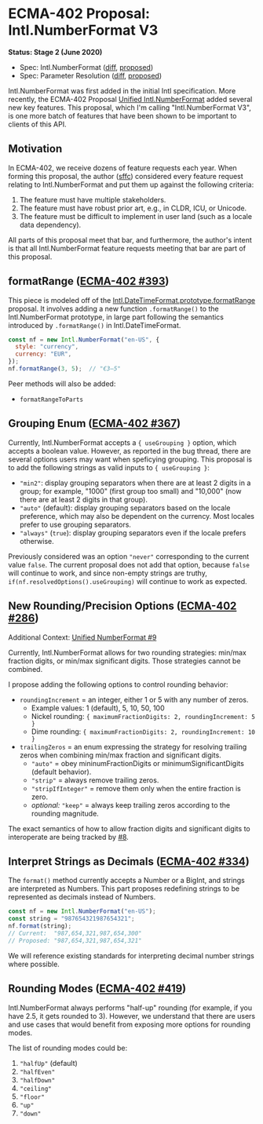 # ECMA-402 Proposal: Intl.NumberFormat V3

**Status: Stage 2 (June 2020)**

- Spec: Intl.NumberFormat ([diff](https://tc39.es/proposal-intl-numberformat-v3/out/numberformat/diff.html), [proposed](https://tc39.es/proposal-intl-numberformat-v3/out/numberformat/proposed.html))
- Spec: Parameter Resolution ([diff](https://tc39.es/proposal-intl-numberformat-v3/out/negotiation/diff.html), [proposed](https://tc39.es/proposal-intl-numberformat-v3/out/negotiation/proposed.html))

Intl.NumberFormat was first added in the initial Intl specification.  More recently, the ECMA-402 Proposal [Unified Intl.NumberFormat](https://github.com/tc39/proposal-unified-intl-numberformat) added several new key features.  This proposal, which I'm calling "Intl.NumberFormat V3", is one more batch of features that have been shown to be important to clients of this API.

## Motivation

In ECMA-402, we receive dozens of feature requests each year.  When forming this proposal, the author ([sffc](https://github.com/sffc/)) considered every feature request relating to Intl.NumberFormat and put them up against the following criteria:

1. The feature must have multiple stakeholders.
2. The feature must have robust prior art, e.g., in CLDR, ICU, or Unicode.
3. The feature must be difficult to implement in user land (such as a locale data dependency).

All parts of this proposal meet that bar, and furthermore, the author's intent is that all Intl.NumberFormat feature requests meeting that bar are part of this proposal.

## formatRange ([ECMA-402 #393](https://github.com/tc39/ecma402/issues/393))

This piece is modeled off of the [Intl.DateTimeFormat.prototype.formatRange
](https://github.com/tc39/proposal-intl-DateTimeFormat-formatRange) proposal.  It involves adding a new function `.formatRange()` to the Intl.NumberFormat prototype, in large part following the semantics introduced by `.formatRange()` in Intl.DateTimeFormat.

```javascript
const nf = new Intl.NumberFormat("en-US", {
  style: "currency",
  currency: "EUR",
});
nf.formatRange(3, 5);  // "€3–5"
```

Peer methods will also be added:

- `formatRangeToParts`

## Grouping Enum ([ECMA-402 #367](https://github.com/tc39/ecma402/issues/367))

Currently, Intl.NumberFormat accepts a `{ useGrouping }` option, which accepts a boolean value.  However, as reported in the bug thread, there are several options users may want when speficying grouping.  This proposal is to add the following strings as valid inputs to `{ useGrouping }`:

- `"min2"`: display grouping separators when there are at least 2 digits in a group; for example, "1000" (first group too small) and "10,000" (now there are at least 2 digits in that group).
- `"auto"` (default): display grouping separators based on the locale preference, which may also be dependent on the currency.  Most locales prefer to use grouping separators.
- `"always"` (`true`): display grouping separators even if the locale prefers otherwise.

Previously considered was an option `"never"` corresponding to the current value `false`.  The current proposal does not add that option, because `false` will continue to work, and since non-empty strings are truthy, `if(nf.resolvedOptions().useGrouping)` will continue to work as expected.

## New Rounding/Precision Options ([ECMA-402 #286](https://github.com/tc39/ecma402/issues/286))

Additional Context: [Unified NumberFormat #9](https://github.com/tc39/proposal-unified-intl-numberformat/issues/9)

Currently, Intl.NumberFormat allows for two rounding strategies: min/max fraction digits, or min/max significant digits.  Those strategies cannot be combined.

I propose adding the following options to control rounding behavior:

- `roundingIncrement` = an integer, either 1 or 5 with any number of zeros.
  - Example values: 1 (default), 5, 10, 50, 100
  - Nickel rounding: `{ maximumFractionDigits: 2, roundingIncrement: 5 }`
  - Dime rounding: `{ maximumFractionDigits: 2, roundingIncrement: 10 }`
- `trailingZeros` = an enum expressing the strategy for resolving trailing zeros when combining min/max fraction and significant digits.
  - `"auto"` = obey mininumFractionDigits or minimumSignificantDigits (default behavior).
  - `"strip"` = always remove trailing zeros.
  - `"stripIfInteger"` = remove them only when the entire fraction is zero.
  - *optional:* `"keep"` = always keep trailing zeros according to the rounding magnitude.

The exact semantics of how to allow fraction digits and significant digits to interoperate are being tracked by [#8](https://github.com/tc39/proposal-intl-numberformat-v3/issues/8).

## Interpret Strings as Decimals ([ECMA-402 #334](https://github.com/tc39/ecma402/issues/334))

The `format()` method currently accepts a Number or a BigInt, and strings are interpreted as Numbers.  This part proposes redefining strings to be represented as decimals instead of Numbers.

```javascript
const nf = new Intl.NumberFormat("en-US");
const string = "987654321987654321";
nf.format(string);
// Current:  "987,654,321,987,654,300"
// Proposed: "987,654,321,987,654,321"
```

We will reference existing standards for interpreting decimal number strings where possible.

## Rounding Modes ([ECMA-402 #419](https://github.com/tc39/ecma402/issues/419))

Intl.NumberFormat always performs "half-up" rounding (for example, if you have 2.5, it gets rounded to 3).  However, we understand that there are users and use cases that would benefit from exposing more options for rounding modes.

The list of rounding modes could be:

1. `"halfUp"` (default)
2. `"halfEven"`
3. `"halfDown"`
4. `"ceiling"`
5. `"floor"`
6. `"up"`
7. `"down"`
